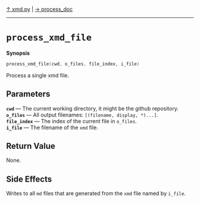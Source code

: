 [&#8593; xmd.py](xmd.md) | [&#8594; process_doc](xmd--process_doc.md)
***

# `process_xmd_file`
**Synopsis**

```cpp
process_xmd_file(cwd, o_files, file_index, i_file)
```

Process a single xmd file.

## Parameters
**`cwd`** &#8213; The current working directory, it might be the github repository.  
**`o_files`** &#8213; All output filenames: `[(filename, display, *)...]`.  
**`file_index`** &#8213; The index of the current file in `o_files`.  
**`i_file`** &#8213; The filename of the `xmd` file.  
## Return Value

None.

## Side Effects

Writes to all `md` files that are generated from the `xmd` file named by `i_file`.



